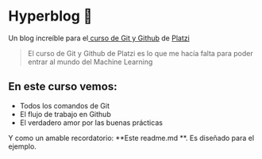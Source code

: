 # Hyperblog 💚
Un blog increíble para el[ curso de Git y Github](https://platzi.com/cursos/git-github/ " curso de Git y Github") de [Platzi](https://platzi.com/ "Platzi")
> El curso de Git y Github de Platzi es lo que me hacía falta para poder entrar al mundo del Machine Learning

## En este curso vemos:
* Todos los comandos de Git
* El flujo de trabajo en Github
* El verdadero amor por las buenas prácticas


Y como un amable recordatorio: **Este readme.md **.  Es diseñado para el ejemplo.